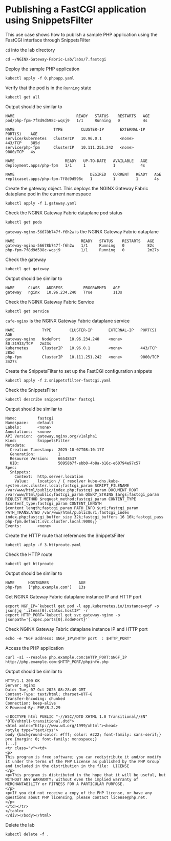 # Publishing a FastCGI application using SnippetsFilter

This use case shows how to publish a sample PHP application using the FastCGI interface through SnippetsFilter

`cd` into the lab directory
```code
cd ~/NGINX-Gateway-Fabric-Lab/labs/7.fastcgi
```

Deploy the sample PHP application
```code
kubectl apply -f 0.phpapp.yaml
```

Verify that the pod is in the `Running` state

```code
kubectl get all
```

Output should be similar to

```
NAME                           READY   STATUS    RESTARTS   AGE
pod/php-fpm-7f8d9d598c-wqsj9   1/1     Running   0          4s

NAME                 TYPE        CLUSTER-IP       EXTERNAL-IP   PORT(S)    AGE
service/kubernetes   ClusterIP   10.96.0.1        <none>        443/TCP    385d
service/php-fpm      ClusterIP   10.111.251.242   <none>        9000/TCP   4s

NAME                      READY   UP-TO-DATE   AVAILABLE   AGE
deployment.apps/php-fpm   1/1     1            1           4s

NAME                                 DESIRED   CURRENT   READY   AGE
replicaset.apps/php-fpm-7f8d9d598c   1         1         1       4s
```

Create the gateway object. This deploys the NGINX Gateway Fabric dataplane pod in the current namespace
```code
kubectl apply -f 1.gateway.yaml
```

Check the NGINX Gateway Fabric dataplane pod status
```
kubectl get pods
```

`gateway-nginx-56678b747f-f6h2w` is the NGINX Gateway Fabric dataplane
```
NAME                             READY   STATUS    RESTARTS   AGE
gateway-nginx-56678b747f-f6h2w   1/1     Running   0          82s
php-fpm-7f8d9d598c-wqsj9         1/1     Running   0          2m27s
```

Check the gateway
```code
kubectl get gateway
```

Output should be similar to
```code
NAME      CLASS   ADDRESS         PROGRAMMED   AGE
gateway   nginx   10.96.234.240   True         113s
```

Check the NGINX Gateway Fabric Service
```code
kubectl get service
```

`cafe-nginx` is the NGINX Gateway Fabric dataplane service
```code
NAME            TYPE        CLUSTER-IP       EXTERNAL-IP   PORT(S)        AGE
gateway-nginx   NodePort    10.96.234.240    <none>        80:31933/TCP   2m23s
kubernetes      ClusterIP   10.96.0.1        <none>        443/TCP        385d
php-fpm         ClusterIP   10.111.251.242   <none>        9000/TCP       3m27s
```

Create the SnippetsFilter to set up the FastCGI configuration snippets
```code
kubectl apply -f 2.snippetsfilter-fastcgi.yaml
```

Check the SnippetsFilter
```code
kubectl describe snippetsfilter fastcgi
```

Output should be similar to
```code
Name:         fastcgi
Namespace:    default
Labels:       <none>
Annotations:  <none>
API Version:  gateway.nginx.org/v1alpha1
Kind:         SnippetsFilter
Metadata:
  Creation Timestamp:  2025-10-07T08:10:17Z
  Generation:          1
  Resource Version:    66548537
  UID:                 50958b7f-ebb0-4b8a-b16c-e60794e97c57
Spec:
  Snippets:
    Context:  http.server.location
    Value:    location / { resolver kube-dns.kube-system.svc.cluster.local;fastcgi_param SCRIPT_FILENAME /var/www/html/public/index.php;fastcgi_param DOCUMENT_ROOT /var/www/html/public;fastcgi_param QUERY_STRING $args;fastcgi_param REQUEST_METHOD $request_method;fastcgi_param CONTENT_TYPE $content_type;fastcgi_param CONTENT_LENGTH $content_length;fastcgi_param PATH_INFO $uri;fastcgi_param PATH_TRANSLATED /var/www/html/public$uri;fastcgi_index index.php;fastcgi_buffer_size 32k;fastcgi_buffers 16 16k;fastcgi_pass php-fpm.default.svc.cluster.local:9000;}
Events:       <none>
```

Create the HTTP route that references the SnippetsFilter
```code
kubectl apply -f 3.httproute.yaml
```

Check the HTTP route
```code
kubectl get httproute
```

Output should be similar to
```code
NAME      HOSTNAMES             AGE
php-fpm   ["php.example.com"]   13s
```

Get NGINX Gateway Fabric dataplane instance IP and HTTP port
```code
export NGF_IP=`kubectl get pod -l app.kubernetes.io/instance=ngf -o json|jq '.items[0].status.hostIP' -r`
export HTTP_PORT=`kubectl get svc gateway-nginx -o jsonpath='{.spec.ports[0].nodePort}'`
```

Check NGINX Gateway Fabric dataplane instance IP and HTTP port
```code
echo -e "NGF address: $NGF_IP\nHTTP port  : $HTTP_PORT"
```

Access the PHP application
```code
curl -si --resolve php.example.com:$HTTP_PORT:$NGF_IP http://php.example.com:$HTTP_PORT/phpinfo.php
```

Output should be similar to
```code
HTTP/1.1 200 OK
Server: nginx
Date: Tue, 07 Oct 2025 08:28:49 GMT
Content-Type: text/html; charset=UTF-8
Transfer-Encoding: chunked
Connection: keep-alive
X-Powered-By: PHP/8.2.29

<!DOCTYPE html PUBLIC "-//W3C//DTD XHTML 1.0 Transitional//EN" "DTD/xhtml1-transitional.dtd">
<html xmlns="http://www.w3.org/1999/xhtml"><head>
<style type="text/css">
body {background-color: #fff; color: #222; font-family: sans-serif;}
pre {margin: 0; font-family: monospace;}
[...]
<tr class="v"><td>
<p>
This program is free software; you can redistribute it and/or modify it under the terms of the PHP License as published by the PHP Group and included in the distribution in the file:  LICENSE
</p>
<p>This program is distributed in the hope that it will be useful, but WITHOUT ANY WARRANTY; without even the implied warranty of MERCHANTABILITY or FITNESS FOR A PARTICULAR PURPOSE.
</p>
<p>If you did not receive a copy of the PHP license, or have any questions about PHP licensing, please contact license@php.net.
</p>
</td></tr>
</table>
</div></body></html>
```

Delete the lab

```code
kubectl delete -f .
```
